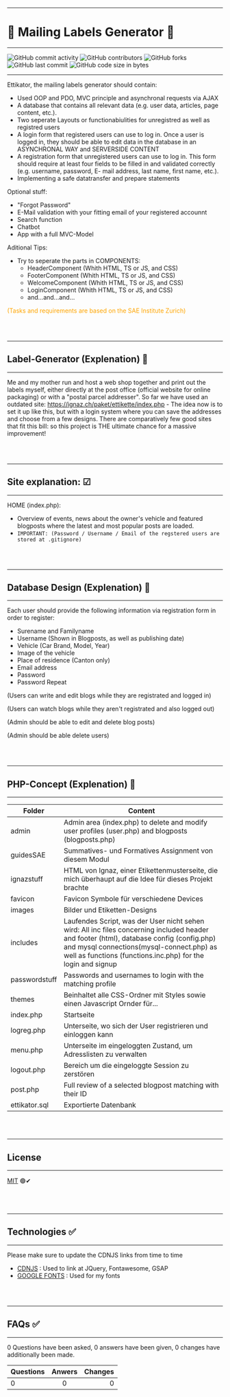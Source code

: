 ***
#  🌸 Mailing Labels Generator 🌸
---


![GitHub commit activity](https://img.shields.io/github/commit-activity/m/Svendolin/mailing-label-generator?style=for-the-badge) ![GitHub contributors](https://img.shields.io/github/contributors/svendolin/mailing-label-generator?style=for-the-badge) ![GitHub forks](https://img.shields.io/github/forks/Svendolin/mailing-label-generator?color=pink&style=for-the-badge) ![GitHub last commit](https://img.shields.io/github/last-commit/Svendolin/mailing-label-generator?style=for-the-badge) ![GitHub code size in bytes](https://img.shields.io/github/languages/code-size/Svendolin/mailing-label-generator?color=yellow&style=for-the-badge)
***
Ettikator, the mailing labels generator should contain:

* Used OOP and PDO, MVC principle and asynchronal requests via AJAX
* A database that contains all relevant data (e.g. user data, articles, page content, etc.).
* Two seperate Layouts or functionabiulities for unregistred as well as registred users
* A login form that registered users can use to log in. Once a user is logged in, they should be able to edit data in the database in an ASYNCHRONAL WAY and SERVERSIDE CONTENT
* A registration form that unregistered users can use to log in. This form should require at least four fields to be filled in and validated correctly (e.g. username, password,
E- mail address, last name, first name, etc.).
* Implementing a safe datatransfer and prepare statements

Optional stuff:

* "Forgot Password"
* E-Mail validation with your fitting email of your registered accounnt
* Search function
* Chatbot
* App with a full MVC-Model

Aditional Tips:

* Try to seperate the parts in COMPONENTS:
  *  HeaderComponent (Whith HTML, TS or JS, and CSS)
  *  FooterComponent (Whith HTML, TS or JS, and CSS)
  *  WelcomeComponent (Whith HTML, TS or JS, and CSS)
  *  LoginComponent (Whith HTML, TS or JS, and CSS)
  * and...and...and...


<span style="color:orange"> (Tasks and requirements are based on the SAE Institute Zurich)</span> 

<br />
<br />

***
## Label-Generator (Explenation) 💬
***

Me and my mother run and host a web shop together and print out the labels myself, either directly at the post office (official website for online packaging) or with a "postal parcel addresser". So far we have used an outdated site: 
https://ignaz.ch/paket/ettikette/index.php - The idea now is to set it up like this, but with a login system where you can save the addresses and choose from a few designs. There are comparatively few good sites that fit this bill: so this project is THE ultimate chance for a massive improvement!



<br />
<br />

***
## Site explanation: ☑
***

HOME (index.php):

* Overview of events, news about the owner's vehicle and featured blogposts where the latest and most popular posts are loaded.
* ``IMPORTANT: (Password / Username / Email of the regstered users are stored at .gitignore)``

<br />
<br />



***
## Database Design (Explenation) 💬
***

Each user should provide the following information via registration form in order to register:
- Surename and Familyname
- Username (Shown in Blogposts, as well as publishing date)
- Vehicle (Car Brand, Model, Year)
- Image of the vehicle
- Place of residence (Canton only)
- Email address 
- Password
- Password Repeat

(Users can write and edit blogs while they are registrated and logged in)

(Users can watch blogs while they aren't registrated and also logged out)

(Admin should be able to edit and delete blog posts)

(Admin should be able delete users)

<br />
<br />

***
## PHP-Concept (Explenation) 💬
***


|Folder   |Content  |
| ---   | ---   |
|admin| Admin area (index.php) to delete and modify user profiles (user.php) and blogposts (blogposts.php) |
|guidesSAE| Summatives- und Formatives Assignment von diesem Modul |
|ignazstuff | HTML von Ignaz, einer Etikettenmusterseite, die mich überhaupt auf die Idee für dieses Projekt brachte|
|favicon| Favicon Symbole für verschiedene Devices|
|images|Bilder und Etiketten-Designs|
|includes| Laufendes Script, was der User nicht sehen wird: All inc files concerning included header and footer (html), database config (config.php) and mysql connections(mysql-connect.php) as well as functions (functions.inc.php) for the login and signup|
|passwordstuff| Passwords and usernames to login with the matching profile|
|themes|Beinhaltet alle CSS-Ordner mit Styles sowie einen Javascript Ornder für...|
|index.php| Startseite |
|logreg.php| Unterseite, wo sich der User registrieren und einloggen kann |
|menu.php| Unterseite im eingeloggten Zustand, um Adresslisten zu verwalten | 
|logout.php| Bereich um die eingeloggte Session zu zerstören |
|post.php| Full review of a selected blogpost matching with their ID|
|ettikator.sql| Exportierte Datenbank |


<br />
<br />

***
## License
***
[MIT](https://choosealicense.com/licenses/mit/) 🟢✔

<br />
<br />

***

## Technologies ✅
***
 Please make sure to update the CDNJS links from time to time
* [CDNJS](https://cdnjs.com/) : Used to link at JQuery, Fontawesome, GSAP
* [GOOGLE FONTS](https://cdnjs.com/) : Used for my fonts

<br />
<br />

***
## FAQs ✅
***
0 Questions have been asked, 0 answers have been given, 0 changes have additionally been made.

| Questions | Anwers | Changes |
|:--------------|:-------------:|--------------:|
| 0 | 0 | 0 |